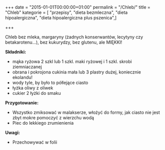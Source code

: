 +++
date = "2015-01-01T00:00:00+01:00"
permalink = "/Chleb/"
title = "Chleb"
kategorie = [ "przepisy", "dieta bezmleczna", "dieta hipoalergiczna", "dieta hipoalergiczna plus pszenica",]

+++

Chleb bez mleka, margaryny (żadnych konserwantów, lecytyny czy betakarotenu...), bez kukurydzy, bez glutenu, ale MIĘKKI!

**Składniki:**

-   mąka ryżowa 2 szkl lub 1 szkl. maki ryżowej i 1 szkl. skrobi ziemniaczanej
-   obrana i pokrojona cukinia mała lub 3 plastry dużej, koniecznie ekolandu!
-   wody tyle, by było to półlejące ciasto
-   łyżka oliwy z oliwek
-   cukier 2 łyżki do smaku

**Przygotowanie:**

-   Wszystko zmiksować w malakserze, włożyć do formy, jak ciasto nie jest zbyt mokre pomoczyć z wierzchu wodą
-   Piec do lekkiego zrumienienia

**Uwagi:**

-   Przechowywać w folii
